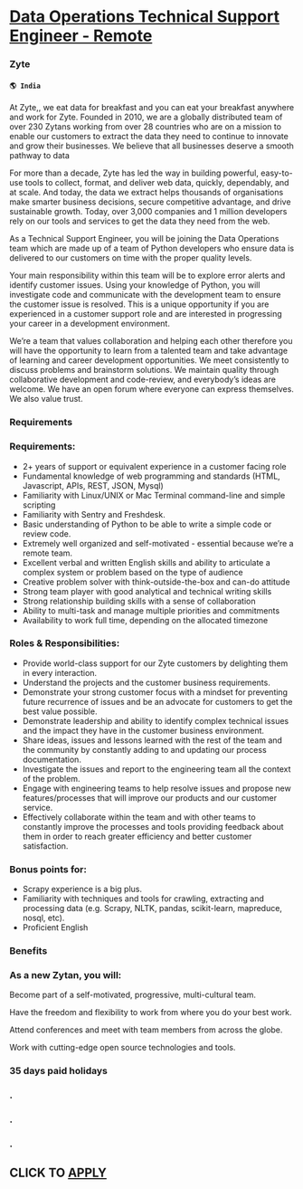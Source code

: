# [Data Operations Technical Support Engineer - Remote](https://www.remotewlb.com/apply/data-operations-technical-support-engineer-remote)  
### Zyte  
#### `🌎 India`  

At Zyte,, we eat data for breakfast and you can eat your breakfast anywhere and work for Zyte. Founded in 2010, we are a globally distributed team of over 230 Zytans working from over 28 countries who are on a mission to enable our customers to extract the data they need to continue to innovate and grow their businesses. We believe that all businesses deserve a smooth pathway to data

For more than a decade, Zyte has led the way in building powerful, easy-to-use tools to collect, format, and deliver web data, quickly, dependably, and at scale. And today, the data we extract helps thousands of organisations make smarter business decisions, secure competitive advantage, and drive sustainable growth. Today, over 3,000 companies and 1 million developers rely on our tools and services to get the data they need from the web.  

As a Technical Support Engineer, you will be joining the Data Operations team which are made up of a team of Python developers who ensure data is delivered to our customers on time with the proper quality levels.

Your main responsibility within this team will be to explore error alerts and identify customer issues. Using your knowledge of Python, you will investigate code and communicate with the development team to ensure the customer issue is resolved. This is a unique opportunity if you are experienced in a customer support role and are interested in progressing your career in a development environment.

We’re a team that values collaboration and helping each other therefore you will have the opportunity to learn from a talented team and take advantage of learning and career development opportunities. We meet consistently to discuss problems and brainstorm solutions. We maintain quality through collaborative development and code-review, and everybody’s ideas are welcome. We have an open forum where everyone can express themselves. We also value trust.

### Requirements

### Requirements:  

  * 2+ years of support or equivalent experience in a customer facing role
  * Fundamental knowledge of web programming and standards (HTML, Javascript, APIs, REST, JSON, Mysql)
  * Familiarity with Linux/UNIX or Mac Terminal command-line and simple scripting
  * Familiarity with Sentry and Freshdesk.
  * Basic understanding of Python to be able to write a simple code or review code.
  * Extremely well organized and self-motivated - essential because we’re a remote team.
  * Excellent verbal and written English skills and ability to articulate a complex system or problem based on the type of audience
  * Creative problem solver with think-outside-the-box and can-do attitude
  * Strong team player with good analytical and technical writing skills
  * Strong relationship building skills with a sense of collaboration
  * Ability to multi-task and manage multiple priorities and commitments
  * Availability to work full time, depending on the allocated timezone

### Roles & Responsibilities:

  * Provide world-class support for our Zyte customers by delighting them in every interaction.
  * Understand the projects and the customer business requirements.
  * Demonstrate your strong customer focus with a mindset for preventing future recurrence of issues and be an advocate for customers to get the best value possible.
  * Demonstrate leadership and ability to identify complex technical issues and the impact they have in the customer business environment.
  * Share ideas, issues and lessons learned with the rest of the team and the community by constantly adding to and updating our process documentation.
  * Investigate the issues and report to the engineering team all the context of the problem.
  * Engage with engineering teams to help resolve issues and propose new features/processes that will improve our products and our customer service.
  * Effectively collaborate within the team and with other teams to constantly improve the processes and tools providing feedback about them in order to reach greater efficiency and better customer satisfaction.

### Bonus points for:

  * Scrapy experience is a big plus.
  * Familiarity with techniques and tools for crawling, extracting and processing data (e.g. Scrapy, NLTK, pandas, scikit-learn, mapreduce, nosql, etc).
  * Proficient English

### Benefits

### As a new Zytan, you will:

Become part of a self-motivated, progressive, multi-cultural team.

Have the freedom and flexibility to work from where you do your best work.

Attend conferences and meet with team members from across the globe.

Work with cutting-edge open source technologies and tools.

### 35 days paid holidays

### .

### .

### .

  
## CLICK TO [APPLY](https://www.remotewlb.com/apply/data-operations-technical-support-engineer-remote)

